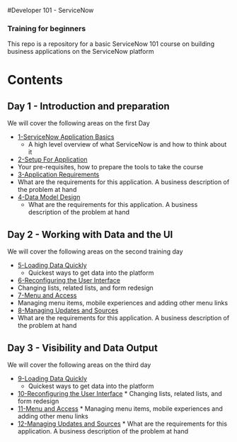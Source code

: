 #Developer 101 - ServiceNow
### Training for beginners
This  repo is a repository for a basic ServiceNow 101 course on building business applications on the ServiceNow platform

# Contents

## Day 1 - Introduction and preparation
We will cover the following areas on the first Day

* [1-ServiceNow Application Basics](./chap1/README.md)
  *  A high level overview of what ServiceNow is and how to think about it
* [2-Setup For Application](./chap2/README.md)
 *  Your pre-requisites, how to prepare the tools to take the course
* [3-Application Requirements](./chap3/README.md)
 *  What are the requirements for this application. A business description of the problem at hand
* [4-Data Model Design](./chap3/README.md)
  *  What are the requirements for this application. A business description of the problem at hand

## Day 2 - Working with Data and the UI
 We will cover the following areas on the second training day

 * [5-Loading Data Quickly](./chap5/README.md)
   *  Quickest ways to get data into the platform
 * [6-Reconfiguring the User Interface](./chap6/README.md)
  *  Changing lists, related lists, and form redesign
 * [7-Menu and Access](./chap7/README.md)
  *  Managing menu items, mobile experiences and adding other menu links
 * [8-Managing Updates and Sources](./chap8/README.md)
  *  What are the requirements for this application. A business description of the problem at hand

## Day 3 - Visibility and Data Output
   We will cover the following areas on the third day

   * [9-Loading Data Quickly](./chap9/README.md)
     *  Quickest ways to get data into the platform
   * [10-Reconfiguring the User Interface](./chap10/README.md)
    *  Changing lists, related lists, and form redesign
   * [11-Menu and Access](./chap11/README.md)
    *  Managing menu items, mobile experiences and adding other menu links
   * [12-Managing Updates and Sources](./chap12/README.md)
    *  What are the requirements for this application. A business description of the problem at hand
